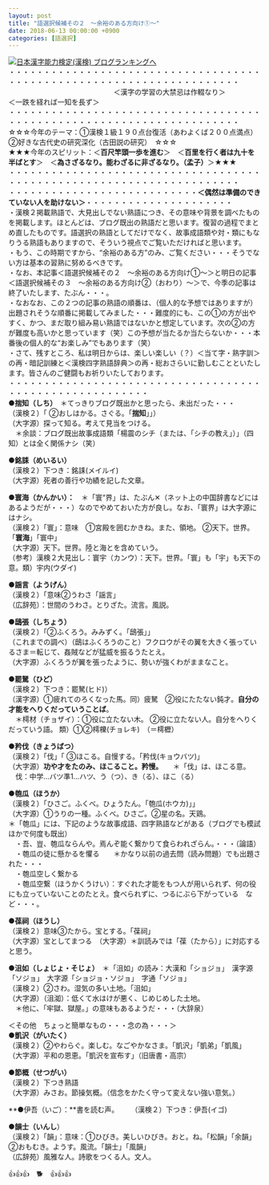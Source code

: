 ```yaml
---
layout: post
title: "語選択候補その２　～余裕のある方向け①～"
date: 2018-06-13 00:00:00 +0900
categories: [語選択]
---
```


[![](/syuusyuu9701/assets/images/語選択候補その２-～余裕のある方向け①～-br_c_3028_1.gif)](http://blog.with2.net/link.php?1659096:3028 "日本漢字能力検定(漢検) ブログランキングへ")[日本漢字能力検定(漢検) ブログランキングへ](http://blog.with2.net/link.php?1659096:3028)  
・・・・・・・・・・・・・・・・・・・・・・・・・・・・・・・・・・・・・・・・・・・・・・・・・・・・・・・・・・・・・・・・・・・・・  
　　　　　　　　　　　　　　　＜漢字の学習の大禁忌は作輟なり＞　　　　　＜一跌を経れば一知を長ず＞　　　　　  
・・・・・・・・・・・・・・・・・・・・・・・・・・・・・・・・・・・・・・・・・・・・・・・・・・・・・・・・・・・・・・・・・・・・・  
☆☆☆今年のテーマ：①漢検１級１９０点台復活（あわよくば２００点満点）　②好きな古代史の研究深化（古田説の研究）　☆☆☆  
★★★今年のスピリット：＜**百尺竿頭一歩を進む**＞　＜**百里を行く者は九十を半ばとす**＞　＜**為さざるなり。能わざるに非ざるなり。（孟子）**＞★★★  
・・・・・・・・・・・・・・・・・・・・・・・・・・・・・・・・・・・・・・・・・・・・・・・・・・・・・・・・・・・・・・・・・・・・・  
・・・・・・・・・・・・・・・・・・・・・・・・・・・**＜偶然は準備のできていない人を助けない＞**・・・・・・・・・・・・・・・・・・・・・  
・漢検２掲載熟語で、大見出しでない熟語につき、その意味や背景を調べたものを掲載します。ほとんどは、ブログ既出の熟語だと思います。復習の過程でまとめ直したものです。語選択の熟語としてだけでなく、故事成語類や対・類にもなりうる熟語もありますので、そういう視点でご覧いただければと思います。  
・もう、この時期ですから、“余裕のある方”のみ、ご覧ください・・・そうでない方は基本の習熟に努めるべきです。  
・なお、本記事＜語選択候補その２　～余裕のある方向け①～＞と明日の記事＜語選択候補その３　～余裕のある方向け②（おわり）～＞で、今季の記事は終了いたします、たぶん・・・。  
・なおなお、この２つの記事の熟語の順番は、（個人的な予想ではありますが）出題されそうな順番に掲載してみました・・・難度的にも、この①の方が出やすく、かつ、まだ取り組み易い熟語ではないかと想定しています。次の②の方が難度も高いかと思っています（笑）この予想が当たるか当たらないか・・・本番後の個人的な“お楽しみ”でもあります（笑）  
・さて、残すところ、私は明日からは、楽しい楽しい（？）＜当て字・熟字訓＞の再・暗記訓練と＜漢検四字熟語辞典＞の再・総おさらいに勤しむことといたします。皆さんのご健闘もお祈りいたしております。  
・・・・・・・・・・・・・・・・・・・・・・・・・・・・・・・・・・・・・・・・・・・・・・・・・・・・・・・・  
**●揣知（しち）**　＊てっきりブログ既出かと思ったら、未出だった・・・  
（漢検２）「 ②おしはかる。さぐる。「**揣知**」」）  
（大字源）探って知る。考えて見当をつける。  
　＊余談：ブログ既出故事成語類「楊震のシチ（または、「シチの教え」）」（四知）とは全く関係ナシ（笑）  
  
**●銘誄（めいるい）**  
（漢検２）下つき：銘誄(メイルイ)  
（大字源）死者の善行や功績を記した文章。  
  
**●寰海（かんかい）：**　＊「寰“界」は、たぶん✕（ネット上の中国辞書などにはあるようだが・・・）なのでやめておいた方が良し。なお、「寰界」は大字源にはナシ。  
（漢検２）「寰」：意味　①宮殿を囲むかきね。また、領地。 ②天下。世界。「**寰海**」「寰中」  
（大字源）天下。世界。陸と海とを含めていう。  
（参考）漢検２大見出し：寰宇（カンウ）：天下。世界。「寰」も「宇」も天下の意。類）宇内(ウダイ)  
  
**●謡言（ようげん）**  
（漢検２）「意味②うわさ「謡言」  
（広辞苑）：世間のうわさ。とりざた。流言。風説。　  
  
**●鴟張（しちょう）**  
（漢検２）「②ふくろう。みみずく。「鴟張」」  
（これまでの調べ）（鴟はふくろうのこと）フクロウがその翼を大きく張っているさま＝転じて、姦賊などが猛威を振るうたとえ。  
（大字源）ふくろうが翼を張ったように、勢いが強くわがままなこと。  
  
**●罷駑（ひど）**　  
（漢検２）下つき：罷駑(ヒド)）  
（漢字源）①疲れてのろくなった馬。同）疲駑　②役にたたない鈍才。**自分の才能をへりくだっていうことば**。  
　＊樗材（チョザイ）：①役に立たない木。 ②役に立たない人。自分をへりくだっていう語。 類）①②樗櫟(チョレキ)　（＝樗櫪）  
  
**●矜伐（きょうばつ）**  
（漢検２）「伐」「 ③ほこる。自慢する。「矜伐(キョウバツ)」  
（大字源）**功や才をたのみ、ほこること。矜慢。**　　＊「伐」は、ほこる意。  
　伐：中学…バツ準1…ハツ、う（つ）、き（る）、ほこ（る）  
  
**●匏瓜（ほうか）**  
（漢検２）「ひさご。ふくべ。ひょうたん。「匏瓜(ホウカ)」」  
（大字源）①うりの一種。ふくべ。ひさご。②星の名。天鶏。  
＊「匏瓜」には、下記のような故事成語、四字熟語などがある（ブログでも模試ほかで何度も既出）  
　・吾、豈、匏瓜ならんや。焉んぞ能く繋かりて食らわれざらん。・・・（論語）  
　・匏瓜の徒に懸かるを懼る　　＊かなり以前の過去問（読み問題）でも出題された・・・  
　・匏瓜空しく繋かる  
　・匏瓜空繋（ほうかくうけい）：すぐれた才能をもつ人が用いられず、何の役にも立っていないことのたとえ。食べられずに、つるにぶら下がっている　など・・・。  
  
**●葆祠（ほうし）**  
（漢検２）意味③たから。宝とする。「葆祠」　  
（大字源）宝としてまつる　（大字源）＊訓読みでは「葆（たから）」に対応すると思う。  
  
**●沮如（しょじょ・そじょ）**　＊「沮如」の読み：大漢和「ショジョ」　漢字源「ソジョ」　大字源「ショジョ・ソジョ」　字通「ソジョ」　  
（漢検２）②さわ。湿気の多い土地。「沮如」  
（大字源）（沮洳）：低くて水はけが悪く、じめじめした土地。  
　＊他に、「牢獄、獄屋。」の意味もあるようだ・・・（大辞泉）  
  
＜その他　ちょっと簡単なもの・・・念の為・・・＞  
**●凱沢（がいたく）**　  
（漢検２）②やわらぐ。楽しむ。なごやかなさま。「凱沢」「凱弟」「凱風」  
（大字源）平和の恩恵。「凱沢を宣布す」（旧唐書・高宗）  
  
**●節概（せつがい）**　　  
（漢検２）下つき熟語　  
（大字源）みさお。節操気概。（信念をかたく守って変えない強い意気。）  
  
**●伊吾（いご）：**書を読む声。　　 （漢検２）下つき：伊吾(イゴ)  
  
**●韻士（いんし**）  
（漢検２）「韻」：意味：①ひびき。美しいひびき。おと。ね。「松韻」「余韻」 ②おもむき。ようす。風流。「韻士」「風韻」   
（広辞苑）風雅な人。詩歌をつくる人。文人。  
  
👍👍👍　🐕　👍👍👍
